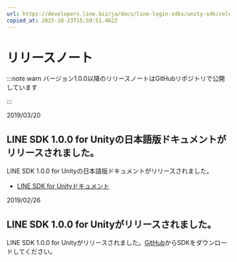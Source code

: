 ```yaml
---
url: https://developers.line.biz/ja/docs/line-login-sdks/unity-sdk/release-notes/
copied_at: 2025-10-23T15:59:51.462Z
---
```

# リリースノート

:::note warn
バージョン1.0.0以降のリリースノートはGitHubリポジトリで公開しています

:::

2019/03/20

## LINE SDK 1.0.0 for Unityの日本語版ドキュメントがリリースされました。

LINE SDK 1.0.0 for Unityの日本語版ドキュメントがリリースされました。

*   [LINE SDK for Unityドキュメント](https://developers.line.biz/ja/docs/line-login-sdks/unity-sdk/)

2019/02/26

## LINE SDK 1.0.0 for Unityがリリースされました。

LINE SDK 1.0.0 for Unityがリリースされました。[GitHub](https://github.com/line/line-sdk-unity/releases)からSDKをダウンロードしてください。